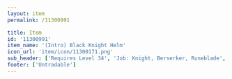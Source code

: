 ```yaml
---
layout: item
permalink: /11300991

title: Item
id: '11300991'
item_name: '(Intro) Black Knight Helm'
icon_url: 'item/icon/11300171.png'
sub_header: ['Requires Level 34', 'Job: Knight, Berserker, Runeblade', 'Gender: All']
footer: ['Untradable']
---
```

